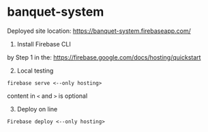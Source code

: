 # banquet-system

Deployed site location: https://banquet-system.firebaseapp.com/

1. Install Firebase CLI

by Step 1 in the: https://firebase.google.com/docs/hosting/quickstart

2. Local testing

```
firebase serve <--only hosting>
```

content in `<` and `>` is optional

3. Deploy on line

```
Firebase deploy <--only hosting>
```